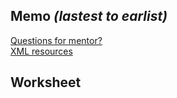 
## Memo _(lastest to earlist)_
[Questions for mentor?](mentor.md)  
[XML resources](XML.md)

## Worksheet
